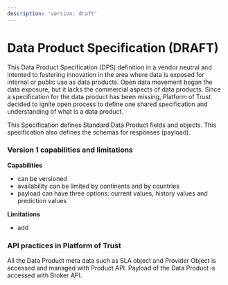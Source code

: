 ```yaml
---
description: 'version: draft'
---
```


# Data Product Specification \(DRAFT\)

This Data Product Specification \(DPS\) definition in a vendor neutral and intented to fostering innovation in the area where data is exposed for internal or public use as data products. Open data movement began the data exposure, but it lacks the commercial aspects of data products. Since a specification for the data product has been missing, Platform of Trust decided to ignite open process to define one shared specification and understanding of what is a data product.

This Specification defines Standard Data Product fields and objects. This specification also defines the schemas for responses \(payload\).

### Version 1 capabilities and limitations

**Capabilities**

* can be versioned
* availability can be limited by continents and by countries
* payload can have three options: current values, history values and prediction values

**Limitations**

* add

### API practices in Platform of Trust

All the Data Product meta data such as SLA object and Provider Object is accessed and managed with Product API. Payload of the Data Product is accessed with Broker API. 

### 





